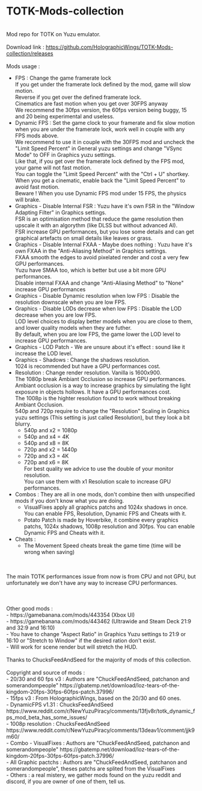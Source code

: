 # TOTK-Mods-collection
</br>Mod repo for TOTK on Yuzu emulator.
</br>
</br>Download link : https://github.com/HolographicWings/TOTK-Mods-collection/releases
</br>
</br>Mods usage :
- FPS : Change the game framerate lock
	</br>If you get under the framerate lock defined by the mod, game will slow motion.
	</br>Reverse if you get over the defined framerate lock.
	</br>Cinematics are fast motion when you get over 30FPS anyway
	</br>We recommend the 30fps version, the 60fps version being buggy, 15 and 20 being experimental and useless.
- Dynamic FPS : Set the game clock to your framerate and fix slow motion when you are under the framerate lock, work well in couple with any FPS mods above.
	</br>We recommend to use it in couple with the 30FPS mod and uncheck the "Limit Speed Percent" in General yuzu settings and change "VSync Mode" to OFF in Graphics yuzu settings.
	</br>Like that, if you get over the framerate lock defined by the FPS mod, your game will not fast motion.
	</br>You can toggle the "Limit Speed Percent" with the "Ctrl + U" shortkey.
	</br>When you get a cinematic, enable back the "Limit Speed Percent" to avoid fast motion.
	</br>Beware ! When you use Dynamic FPS mod under 15 FPS, the physics will brake.
- Graphics - Disable Internal FSR : Yuzu have it's own FSR in the "Window Adapting Filter" in Graphics settings.
	</br>FSR is an optimisation method that reduce the game resolution then upscale it with an algorythm (like DLSS but without advanced AI).
	</br>FSR increase GPU performances, but you lose some details and can get graphical artefacts on small details like leaves or grass.
- Graphics - Disable Internal FXAA - Maybe does nothing : Yuzu have it's own FXAA in the "Anti-Aliasing Method" in Graphics settings.
	</br>FXAA smooth the edges to avoid pixelated render and cost a very few GPU performances.
	</br>Yuzu have SMAA too, which is better but use a bit more GPU performances.
	</br>Disable internal FXAA and change "Anti-Aliasing Method" to "None" increase GPU performances
- Graphics - Disable Dynamic resolution when low FPS : Disable the resolution downscale when you are low FPS.
- Graphics - Disable LODs decrease when low FPS : Disable the LOD decrease when you are low FPS.
	</br>LOD level choices to display better models when you are close to them, and lower quality models when they are futher.
	</br>By default, when you are low FPS, the game lower the LOD level to increase GPU performances.
- Graphics - LOD Patch - We are unsure about it's effect : sound like it increase the LOD level.
- Graphics - Shadows : Change the shadows resolution.
	</br>1024 is recommended but have a GPU performances cost.
- Resolution : Change render resolution. Vanilla is 1600x900.
	</br>The 1080p break Ambiant Occlusion so increase GPU performances.
	</br>Ambiant occlusion is a way to increase graphics by simulating the light exposure in objects hollows. It have a GPU performances cost.
	</br>The 1008p is the highter resolution found to work without breaking Ambiant Occlusion.
	</br>540p and 720p require to change the "Resolution" Scaling in Graphics yuzu settings (This setting is just called Resolution), but they look a bit blurry.
	- 540p and x2 = 1080p
	- 540p and x4 = 4K
	- 540p and x8 = 8K
	- 720p and x2 = 1440p
	- 720p and x3 = 4K
	- 720p and x6 = 8K
	</br>For best quality we advice to use the double of your monitor resolution.
	</br>You can use them with x1 Resolution scale to increase GPU performances.
- Combos : They are all in one mods, don't combine then with unspecified mods if you don't know what you are doing.
	- VisualFixes apply all graphics patchs and 1024x shadows in once. You can enable FPS, Resolution, Dynamic FPS and Cheats with it.
	- Potato Patch is made by Hoverbike, it combine every graphics patchs, 1024x shadows, 1008p resolution and 30fps. You can enable Dynamic FPS and Cheats with it.
- Cheats :
	- The Movement Speed cheats break the game time (time will be wrong when saving)
</br>
</br>The main TOTK performances issue from now is from CPU and not GPU, but unfortunately we don't have any way to increase CPU performances.
</br>
</br>
</br>
</br>Other good mods :
</br>- https://gamebanana.com/mods/443354 (Xbox UI)
</br>- https://gamebanana.com/mods/443462 (Ultrawide and Steam Deck 21:9 and 32:9 and 16:10)
</br>	- You have to change "Aspect Ratio" in Graphics Yuzu settings to 21:9 or 16:10 or "Stretch to Window" if the desired ration don't exist.
</br>	- Will work for scene render but will stretch the HUD.
</br>
</br>Thanks to ChucksFeedAndSeed for the majority of mods of this collection.
</br>
</br>Copyright and source of mods :
</br>- 20/30 and 60 fps v3 : Authors are "ChuckFeedAndSeed, patchanon and somerandompeople" https://gbatemp.net/download/loz-tears-of-the-kingdom-20fps-30fps-60fps-patch.37996/
</br>- 15fps v3 : From HolographicWings, based on the 20/30 and 60 ones.
</br>- DynamicFPS v1.31 : ChucksFeedAndSeed https://www.reddit.com/r/NewYuzuPiracy/comments/13fjv8r/totk_dynamic_fps_mod_beta_has_some_issues/
</br>- 1008p resolution : ChucksFeedAndSeed https://www.reddit.com/r/NewYuzuPiracy/comments/13deav1/comment/jjk9m60/
</br>- Combo - VisualFixes : Authors are "ChuckFeedAndSeed, patchanon and somerandompeople" https://gbatemp.net/download/loz-tears-of-the-kingdom-20fps-30fps-60fps-patch.37996/
</br>- All Graphic pactchs : Authors are "ChuckFeedAndSeed, patchanon and somerandompeople", theses patchs are splited from the VisualFixes
</br>- Others : a real mistery, we gather mods found on the yuzu reddit and discord, if you are owner of one of them, tell us.
